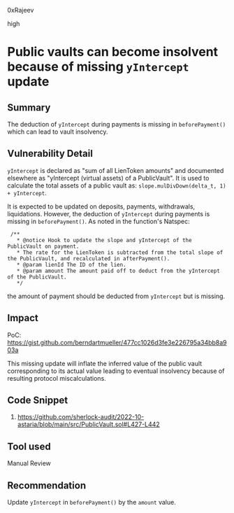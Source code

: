 0xRajeev

high

# Public vaults can become insolvent because of missing `yIntercept` update

## Summary

The deduction of `yIntercept` during payments is missing in `beforePayment()` which can lead to vault insolvency.

## Vulnerability Detail

`yIntercept` is declared as "sum of all LienToken amounts" and documented elsewhere as "yIntercept (virtual assets) of a PublicVault". It is used to calculate the total assets of a public vault as: `slope.mulDivDown(delta_t, 1) + yIntercept`.

It is expected to be updated on deposits, payments, withdrawals, liquidations. However, the deduction of `yIntercept` during payments is missing in `beforePayment()`. As noted in the function's Natspec:
```solidity
 /**
   * @notice Hook to update the slope and yIntercept of the PublicVault on payment.
   * The rate for the LienToken is subtracted from the total slope of the PublicVault, and recalculated in afterPayment().
   * @param lienId The ID of the lien.
   * @param amount The amount paid off to deduct from the yIntercept of the PublicVault.
   */
```
the amount of payment should be deducted from `yIntercept` but is missing. 

## Impact

PoC: https://gist.github.com/berndartmueller/477cc1026d3fe3e226795a34bb8a903a

This missing update will inflate the inferred value of the public vault corresponding to its actual value leading to eventual insolvency because of resulting protocol miscalculations.

## Code Snippet

1. https://github.com/sherlock-audit/2022-10-astaria/blob/main/src/PublicVault.sol#L427-L442

## Tool used

Manual Review

## Recommendation

Update `yIntercept` in `beforePayment()` by the `amount` value.